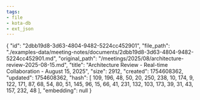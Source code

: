 ```yaml
---
tags:
- file
- kota-db
- ext_json
---
```

{
  "id": "2dbb19d8-3d63-4804-9482-5224cc452901",
  "file_path": "./examples-data/meeting-notes/documents/2dbb19d8-3d63-4804-9482-5224cc452901.md",
  "original_path": "/meetings/2025/08/architecture-review-2025-08-15.md",
  "title": "Architecture Review - Real-time Collaboration - August 15, 2025",
  "size": 2912,
  "created": 1754608362,
  "updated": 1754608362,
  "hash": [
    109,
    196,
    48,
    50,
    20,
    250,
    238,
    10,
    174,
    9,
    122,
    171,
    87,
    68,
    54,
    80,
    51,
    145,
    96,
    15,
    66,
    41,
    231,
    132,
    103,
    173,
    39,
    31,
    43,
    157,
    232,
    48
  ],
  "embedding": null
}